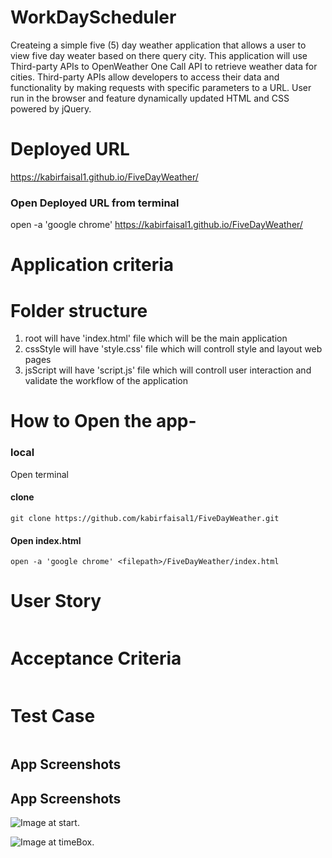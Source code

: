 # WorkDayScheduler
Createing a simple five (5) day weather application that allows a user to view five day weater based on there query city. This application will use Third-party APIs to OpenWeather One Call API to retrieve weather data for cities. Third-party APIs allow developers to access their data and functionality by making requests with specific parameters to a URL.
User run in the browser and feature dynamically updated HTML and CSS powered by jQuery.


# Deployed URL
https://kabirfaisal1.github.io/FiveDayWeather/
### Open Deployed URL from terminal
 open -a 'google chrome' https://kabirfaisal1.github.io/FiveDayWeather/


# Application criteria

# Folder structure 
1. root will have 'index.html' file which will be the main application
2. cssStyle will have 'style.css' file which will controll style and layout web pages
3. jsScript will have 'script.js' file which will controll user interaction and validate the workflow of the application

# How to Open the app-

 ### local

 Open terminal

 #### clone
 ```
 git clone https://github.com/kabirfaisal1/FiveDayWeather.git
 ```
 #### Open index.html
 ```
 open -a 'google chrome' <filepath>/FiveDayWeather/index.html
 ```
# User Story

```

```

# Acceptance Criteria
```

```

# Test Case
```

```

## App Screenshots

## App Screenshots

![Image at start.](./assests/images/)

![Image at timeBox.](./assests/images/)

